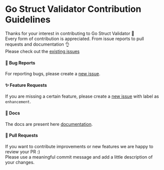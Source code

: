 # Go Struct Validator Contribution Guidelines

Thanks for your interest in contributing to Go Struct Validator 🙌  
Every form of contribution is appreciated. From issue reports to pull requests and documentation 👌  
Please check out the [existing issues](https://github.com/neo7337/go-struct-validator/issues)

#### 🐛 Bug Reports

For reporting bugs, please create a [new issue](https://github.com/neo7337/go-struct-validator/issues/new/choose).

#### ✨ Feature Requests

If you are missing a certain feature, please create a [new issue](https://github.com/neo7337/go-struct-validator/issues/new/choose) with label as `enhancement`.

#### 📝 Docs

The docs are present here [documentation](https://github.com/neo7337/go-struct-validator/wiki/Documentation).

#### 💫 Pull Requests

If you want to contribute improvements or new features we are happy to review your PR :)  
Please use a meaningful commit message and add a little description of your changes.
